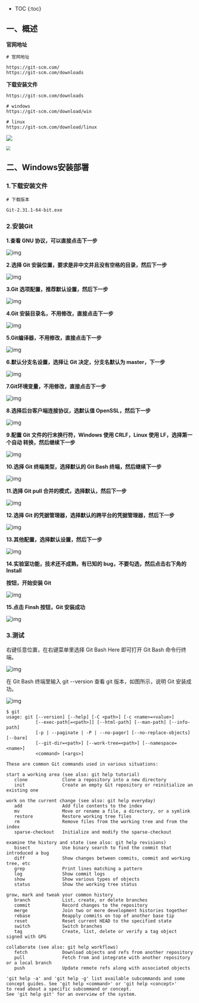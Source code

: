 * TOC
{:toc}



## 一、概述



**官网地址**

```shell
# 官网地址

https://git-scm.com/
https://git-scm.com/downloads
```



**下载安装文件**

```shell
https://git-scm.com/downloads

# windows
https://git-scm.com/download/win

# linux
https://git-scm.com/download/linux
```



![](/images/devops/deploy/deploy-git/git-1.png)

<img src="/images/devops/deploy/deploy-git/git-2.png" style="zoom:67%;" />





## 二、Windows安装部署



### 1.下载安装文件

```shell
# 下载版本

Git-2.31.1-64-bit.exe
```



### 2.安装Git

**1.查看 GNU 协议，可以直接点击下一步**



![img](/images/devops/deploy/deploy-git/git-3.png)

 

**2.选择 Git 安装位置，要求是非中文并且没有空格的目录，然后下一步**

 

![img](/images/devops/deploy/deploy-git/git-4.png)



**3.Git 选项配置，推荐默认设置，然后下一步**

 

![img](/images/devops/deploy/deploy-git/git-5.png)



**4.Git 安装目录名，不用修改，直接点击下一步**

 

![img](/images/devops/deploy/deploy-git/git-6.png)



 **5.Git编译器，不用修改，直接点击下一步**



![img](/images/devops/deploy/deploy-git/git-7.png)

 

**6.默认分支名设置，选择让 Git 决定，分支名默认为 master，下一步**

 

![img](/images/devops/deploy/deploy-git/git-8.png)



 **7.Git环境变量，不用修改，直接点击下一步**

 

![img](/images/devops/deploy/deploy-git/git-9.png)

 

**8.选择后台客户端连接协议，选默认值 OpenSSL，然后下一步**

 

![img](/images/devops/deploy/deploy-git/git-10.png)



**9.配置 Git 文件的行末换行符，Windows 使用 CRLF，Linux 使用 LF，选择第一个自动 转换，然后继续下一步**

 

![img](/images/devops/deploy/deploy-git/git-11.png)



**10.选择 Git 终端类型，选择默认的 Git Bash 终端，然后继续下一步**

 

![img](/images/devops/deploy/deploy-git/git-12.png)

 

**11.选择 Git pull 合并的模式，选择默认，然后下一步**

 

![img](/images/devops/deploy/deploy-git/git-13.png)



**12.选择 Git 的凭据管理器，选择默认的跨平台的凭据管理器，然后下一步**

 

![img](/images/devops/deploy/deploy-git/git-14.png)

 

**13.其他配置，选择默认设置，然后下一步**

 

![img](/images/devops/deploy/deploy-git/git-15.png)



**14.实验室功能，技术还不成熟，有已知的 bug，不要勾选，然后点击右下角的 Install**

**按钮，开始安装 Git**

 

![img](/images/devops/deploy/deploy-git/git-16.png)



**15.点击 Finsh 按钮，Git 安装成功**



![img](/images/devops/deploy/deploy-git/git-17.png)

 

### 3.测试

右键任意位置，在右键菜单里选择 Git Bash Here 即可打开 Git Bash 命令行终端。

 

![img](/images/devops/deploy/deploy-git/git-18.png)



在 Git Bash 终端里输入 git --version 查看 git 版本，如图所示，说明 Git 安装成功。



![img](/images/devops/deploy/deploy-git/git-19.png)

 

 ```shell
 $ git
 usage: git [--version] [--help] [-C <path>] [-c <name>=<value>]
            [--exec-path[=<path>]] [--html-path] [--man-path] [--info-path]
            [-p | --paginate | -P | --no-pager] [--no-replace-objects] [--bare]
            [--git-dir=<path>] [--work-tree=<path>] [--namespace=<name>]
            <command> [<args>]
 
 These are common Git commands used in various situations:
 
 start a working area (see also: git help tutorial)
    clone             Clone a repository into a new directory
    init              Create an empty Git repository or reinitialize an existing one
 
 work on the current change (see also: git help everyday)
    add               Add file contents to the index
    mv                Move or rename a file, a directory, or a symlink
    restore           Restore working tree files
    rm                Remove files from the working tree and from the index
    sparse-checkout   Initialize and modify the sparse-checkout
 
 examine the history and state (see also: git help revisions)
    bisect            Use binary search to find the commit that introduced a bug
    diff              Show changes between commits, commit and working tree, etc
    grep              Print lines matching a pattern
    log               Show commit logs
    show              Show various types of objects
    status            Show the working tree status
 
 grow, mark and tweak your common history
    branch            List, create, or delete branches
    commit            Record changes to the repository
    merge             Join two or more development histories together
    rebase            Reapply commits on top of another base tip
    reset             Reset current HEAD to the specified state
    switch            Switch branches
    tag               Create, list, delete or verify a tag object signed with GPG
 
 collaborate (see also: git help workflows)
    fetch             Download objects and refs from another repository
    pull              Fetch from and integrate with another repository or a local branch
    push              Update remote refs along with associated objects
 
 'git help -a' and 'git help -g' list available subcommands and some
 concept guides. See 'git help <command>' or 'git help <concept>'
 to read about a specific subcommand or concept.
 See 'git help git' for an overview of the system.
 ```




